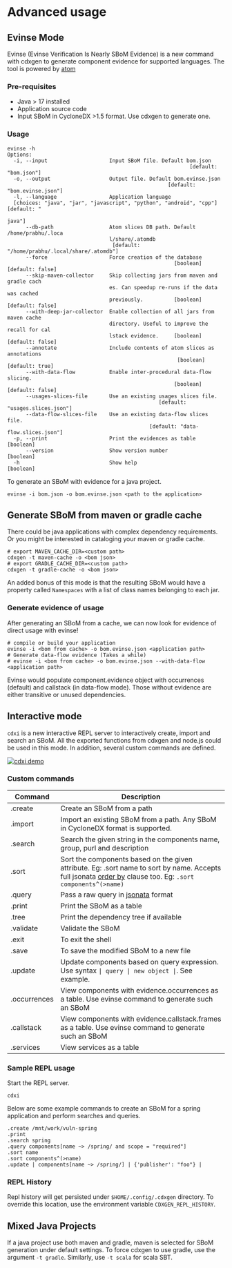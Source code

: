 # Advanced usage

## Evinse Mode

Evinse (Evinse Verification Is Nearly SBoM Evidence) is a new command with cdxgen to generate component evidence for supported languages. The tool is powered by [atom](https://github.com/AppThreat/atom)

### Pre-requisites

- Java > 17 installed
- Application source code
- Input SBoM in CycloneDX >1.5 format. Use cdxgen to generate one.

### Usage

```shell
evinse -h
Options:
  -i, --input                    Input SBoM file. Default bom.json
                                                           [default: "bom.json"]
  -o, --output                   Output file. Default bom.evinse.json
                                                    [default: "bom.evinse.json"]
  -l, --language                 Application language
  [choices: "java", "jar", "javascript", "python", "android", "cpp"] [default: "
                                                                          java"]
      --db-path                  Atom slices DB path. Default /home/prabhu/.loca
                                 l/share/.atomdb
                                  [default: "/home/prabhu/.local/share/.atomdb"]
      --force                    Force creation of the database
                                                      [boolean] [default: false]
      --skip-maven-collector     Skip collecting jars from maven and gradle cach
                                 es. Can speedup re-runs if the data was cached
                                 previously.          [boolean] [default: false]
      --with-deep-jar-collector  Enable collection of all jars from maven cache
                                 directory. Useful to improve the recall for cal
                                 lstack evidence.     [boolean] [default: false]
      --annotate                 Include contents of atom slices as annotations
                                                       [boolean] [default: true]
      --with-data-flow           Enable inter-procedural data-flow slicing.
                                                      [boolean] [default: false]
      --usages-slices-file       Use an existing usages slices file.
                                                 [default: "usages.slices.json"]
      --data-flow-slices-file    Use an existing data-flow slices file.
                                              [default: "data-flow.slices.json"]
  -p, --print                    Print the evidences as table          [boolean]
      --version                  Show version number                   [boolean]
  -h                             Show help                             [boolean]
```

To generate an SBoM with evidence for a java project.

```shell
evinse -i bom.json -o bom.evinse.json <path to the application>
```

## Generate SBoM from maven or gradle cache

There could be java applications with complex dependency requirements. Or you might be interested in cataloging your maven or gradle cache.

```shell
# export MAVEN_CACHE_DIR=<custom path>
cdxgen -t maven-cache -o <bom json>
# export GRADLE_CACHE_DIR=<custom path>
cdxgen -t gradle-cache -o <bom json>
```

An added bonus of this mode is that the resulting SBoM would have a property called `Namespaces` with a list of class names belonging to each jar.

### Generate evidence of usage

After generating an SBoM from a cache, we can now look for evidence of direct usage with evinse!

```shell
# compile or build your application
evinse -i <bom from cache> -o bom.evinse.json <application path>
# Generate data-flow evidence (Takes a while)
# evinse -i <bom from cache> -o bom.evinse.json --with-data-flow <application path>
```

Evinse would populate component.evidence object with occurrences (default) and callstack (in data-flow mode). Those without evidence are either transitive or unused dependencies.

## Interactive mode

`cdxi` is a new interactive REPL server to interactively create, import and search an SBoM. All the exported functions from cdxgen and node.js could be used in this mode. In addition, several custom commands are defined.

[![cdxi demo](https://asciinema.org/a/602361.svg)](https://asciinema.org/a/602361)

### Custom commands

| Command      | Description                                                                                                                                                                                                    |
| ------------ | -------------------------------------------------------------------------------------------------------------------------------------------------------------------------------------------------------------- |
| .create      | Create an SBoM from a path                                                                                                                                                                                     |
| .import      | Import an existing SBoM from a path. Any SBoM in CycloneDX format is supported.                                                                                                                                |
| .search      | Search the given string in the components name, group, purl and description                                                                                                                                    |
| .sort        | Sort the components based on the given attribute. Eg: .sort name to sort by name. Accepts full jsonata [order by](http://docs.jsonata.org/path-operators#order-by-) clause too. Eg: `.sort components^(>name)` |
| .query       | Pass a raw query in [jsonata](http://docs.jsonata.org/) format                                                                                                                                                 |
| .print       | Print the SBoM as a table                                                                                                                                                                                      |
| .tree        | Print the dependency tree if available                                                                                                                                                                         |
| .validate    | Validate the SBoM                                                                                                                                                                                              |
| .exit        | To exit the shell                                                                                                                                                                                              |
| .save        | To save the modified SBoM to a new file                                                                                                                                                                        |
| .update      | Update components based on query expression. Use syntax `\| query \| new object \|`. See example.                                                                                                              |
| .occurrences | View components with evidence.occurrences as a table. Use evinse command to generate such an SBoM                                                                                                              |
| .callstack   | View components with evidence.callstack.frames as a table. Use evinse command to generate such an SBoM                                                                                                         |
| .services    | View services as a table                                                                                                                                                                                       |

### Sample REPL usage

Start the REPL server.

```shell
cdxi
```

Below are some example commands to create an SBoM for a spring application and perform searches and queries.

```
.create /mnt/work/vuln-spring
.print
.search spring
.query components[name ~> /spring/ and scope = "required"]
.sort name
.sort components^(>name)
.update | components[name ~> /spring/] | {'publisher': "foo"} |
```

### REPL History

Repl history will get persisted under `$HOME/.config/.cdxgen` directory. To override this location, use the environment variable `CDXGEN_REPL_HISTORY`.

## Mixed Java Projects

If a java project use both maven and gradle, maven is selected for SBoM generation under default settings. To force cdxgen to use gradle, use the argument `-t gradle`. Similarly, use `-t scala` for scala SBT.
